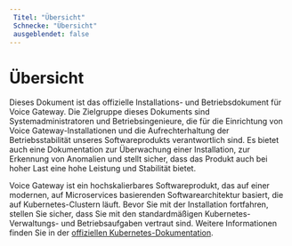 ```yaml
---
 Titel: "Übersicht" 
 Schnecke: "Übersicht" 
 ausgeblendet: false
---
```


# Übersicht

Dieses Dokument ist das offizielle Installations- und Betriebsdokument für Voice Gateway. Die Zielgruppe dieses Dokuments sind Systemadministratoren und Betriebsingenieure, die für die Einrichtung von Voice Gateway-Installationen und die Aufrechterhaltung der Betriebsstabilität unseres Softwareprodukts verantwortlich sind. Es bietet auch eine Dokumentation zur Überwachung einer Installation, zur Erkennung von Anomalien und stellt sicher, dass das Produkt auch bei hoher Last eine hohe Leistung und Stabilität bietet.

Voice Gateway ist ein hochskalierbares Softwareprodukt, das auf einer modernen, auf Microservices basierenden Softwarearchitektur basiert, die auf Kubernetes-Clustern läuft. Bevor Sie mit der Installation fortfahren, stellen Sie sicher, dass Sie mit den standardmäßigen Kubernetes-Verwaltungs- und Betriebsaufgaben vertraut sind. Weitere Informationen finden Sie in der [offiziellen Kubernetes-Dokumentation](https://kubernetes.io/).